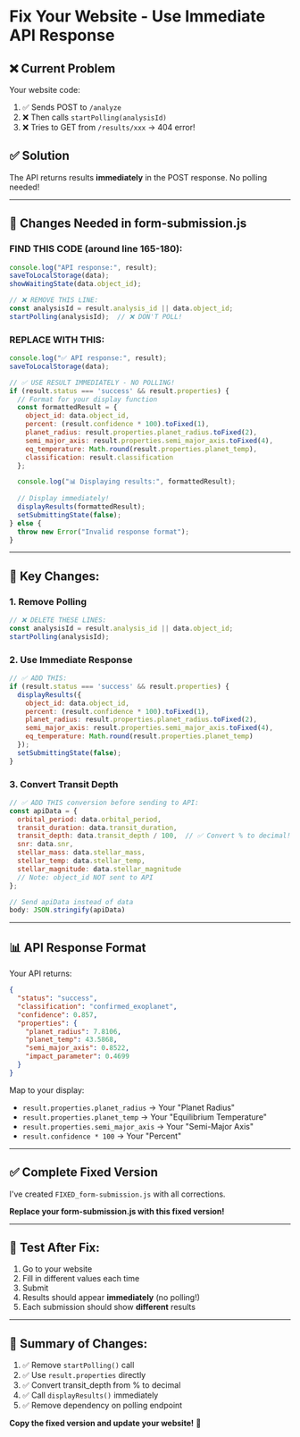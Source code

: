 # Fix Your Website - Use Immediate API Response

## ❌ Current Problem

Your website code:
1. ✅ Sends POST to `/analyze`
2. ❌ Then calls `startPolling(analysisId)` 
3. ❌ Tries to GET from `/results/xxx` → 404 error!

## ✅ Solution

The API returns results **immediately** in the POST response. No polling needed!

---

## 🔧 Changes Needed in form-submission.js

### FIND THIS CODE (around line 165-180):

```javascript
console.log("API response:", result);
saveToLocalStorage(data);
showWaitingState(data.object_id);

// ❌ REMOVE THIS LINE:
const analysisId = result.analysis_id || data.object_id;
startPolling(analysisId);  // ❌ DON'T POLL!
```

### REPLACE WITH THIS:

```javascript
console.log("✅ API response:", result);
saveToLocalStorage(data);

// ✅ USE RESULT IMMEDIATELY - NO POLLING!
if (result.status === 'success' && result.properties) {
  // Format for your display function
  const formattedResult = {
    object_id: data.object_id,
    percent: (result.confidence * 100).toFixed(1),
    planet_radius: result.properties.planet_radius.toFixed(2),
    semi_major_axis: result.properties.semi_major_axis.toFixed(4),
    eq_temperature: Math.round(result.properties.planet_temp),
    classification: result.classification
  };

  console.log("📊 Displaying results:", formattedResult);
  
  // Display immediately!
  displayResults(formattedResult);
  setSubmittingState(false);
} else {
  throw new Error("Invalid response format");
}
```

---

## 📝 Key Changes:

### 1. **Remove Polling**
```javascript
// ❌ DELETE THESE LINES:
const analysisId = result.analysis_id || data.object_id;
startPolling(analysisId);
```

### 2. **Use Immediate Response**
```javascript
// ✅ ADD THIS:
if (result.status === 'success' && result.properties) {
  displayResults({
    object_id: data.object_id,
    percent: (result.confidence * 100).toFixed(1),
    planet_radius: result.properties.planet_radius.toFixed(2),
    semi_major_axis: result.properties.semi_major_axis.toFixed(4),
    eq_temperature: Math.round(result.properties.planet_temp)
  });
  setSubmittingState(false);
}
```

### 3. **Convert Transit Depth**
```javascript
// ✅ ADD THIS conversion before sending to API:
const apiData = {
  orbital_period: data.orbital_period,
  transit_duration: data.transit_duration,
  transit_depth: data.transit_depth / 100,  // ✅ Convert % to decimal!
  snr: data.snr,
  stellar_mass: data.stellar_mass,
  stellar_temp: data.stellar_temp,
  stellar_magnitude: data.stellar_magnitude
  // Note: object_id NOT sent to API
};

// Send apiData instead of data
body: JSON.stringify(apiData)
```

---

## 📊 API Response Format

Your API returns:
```json
{
  "status": "success",
  "classification": "confirmed_exoplanet",
  "confidence": 0.857,
  "properties": {
    "planet_radius": 7.8106,
    "planet_temp": 43.5868,
    "semi_major_axis": 0.8522,
    "impact_parameter": 0.4699
  }
}
```

Map to your display:
- `result.properties.planet_radius` → Your "Planet Radius"
- `result.properties.planet_temp` → Your "Equilibrium Temperature"
- `result.properties.semi_major_axis` → Your "Semi-Major Axis"
- `result.confidence * 100` → Your "Percent"

---

## ✅ Complete Fixed Version

I've created `FIXED_form-submission.js` with all corrections.

**Replace your form-submission.js with this fixed version!**

---

## 🧪 Test After Fix:

1. Go to your website
2. Fill in different values each time
3. Submit
4. Results should appear **immediately** (no polling!)
5. Each submission should show **different** results

---

## 📝 Summary of Changes:

1. ✅ Remove `startPolling()` call
2. ✅ Use `result.properties` directly
3. ✅ Convert transit_depth from % to decimal
4. ✅ Call `displayResults()` immediately
5. ✅ Remove dependency on polling endpoint

**Copy the fixed version and update your website!** 🚀